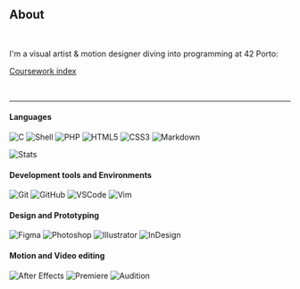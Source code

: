 ## About

</br>

I'm a visual artist & motion designer diving into programming at 42 Porto:

[Coursework index](https://github.com/teresa-chow/42-common-core/)

</br>

___
#### Languages

![C](https://img.shields.io/badge/c-0D1117.svg?style=for-the-badge&logo=c&logoColor=3893F5)
![Shell](https://img.shields.io/badge/shell-0D1117.svg?style=for-the-badge&logo=gnu-bash&logoColor=white)
![PHP](https://img.shields.io/badge/php-0D1117.svg?style=for-the-badge&logo=php)
![HTML5](https://img.shields.io/badge/html-0D1117.svg?style=for-the-badge&logo=html5&logoColor=F5942C)
![CSS3](https://img.shields.io/badge/css-0D1117.svg?style=for-the-badge&logo=css&logoColor=white)
![Markdown](https://img.shields.io/badge/markdown-0D1117.svg?style=for-the-badge&logo=markdown&logoColor=white)

![Stats](https://github-readme-stats.vercel.app/api/top-langs/?username=teresa-chow&hide_title=1&layout=compact&theme=tokyonight)

#### Development tools and Environments

![Git](https://img.shields.io/badge/git-0D1117.svg?style=for-the-badge&logo=git&logoColor=F5942C)
![GitHub](https://img.shields.io/badge/github-0D1117.svg?style=for-the-badge&logo=github&logoColor=white)
![VSCode](https://img.shields.io/badge/vscode-0D1117.svg?style=for-the-badge)
![Vim](https://img.shields.io/badge/vim-0D1117.svg?style=for-the-badge&logo=vim&logoColor=019733)

#### Design and Prototyping

![Figma](https://img.shields.io/badge/figma-0D1117.svg?style=for-the-badge&logo=figma&logoColor=white)
![Photoshop](https://img.shields.io/badge/photoshop-0D1117.svg?style=for-the-badge&logo=adobephotoshop&logoColor=4C8CD5)
![Illustrator](https://img.shields.io/badge/illustrator-0D1117.svg?style=for-the-badge&logo=adobeillustrator&logoColor=4C8CD5)
![InDesign](https://img.shields.io/badge/indesign-0D1117.svg?style=for-the-badge&logo=adobeindesign&logoColor=FF3366)

#### Motion and Video editing

![After Effects](https://img.shields.io/badge/after%20effects-0D1117.svg?style=for-the-badge&logo=adobeaftereffects&logoColor=9999FF)
![Premiere](https://img.shields.io/badge/premiere-0D1117.svg?style=for-the-badge&logo=adobepremierepro&logoColor=9999FF)
![Audition](https://img.shields.io/badge/audition-0D1117.svg?style=for-the-badge&logo=adobeaudition&logoColor=9999FF)
